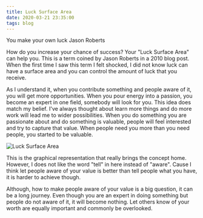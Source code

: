 ```yaml
---
title: Luck Surface Area
date: 2020-03-21 23:35:00
tags: blog
---
```


You make your own luck
Jason Roberts

How do you increase your chance of success? Your "Luck Surface Area" can help you. This is a term coined by Jason Roberts in a 2010 blog post. When the first time I saw this term I felt shocked, I did not know luck can have a surface area and you can control the amount of luck that you receive. 

As I understand it, when you contribute something and people aware of it, you will get more opportunities. When you pour energy into a passion, you become an expert in one field, somebody will look for you. This idea does match my belief. I've always thought about learn more things and do more work will lead me to wider possibilities. When you do something you are passionate about and do something is valuable, people will feel interested and try to capture that value. When people need you more than you need people, you started to be valuable. 

![Luck Surface Area](/images/luck-surface-area.png "Luck Surface Area")

This is the graphical representation that really brings the concept home. However, I does not like the word "tell" in here instead of "aware". Cause I think let people aware of your value is better than tell people what you have, it is harder to achieve though.

Although, how to make people aware of your value is a big question, it can be a long journey. Even though you are an expert in doing something but people do not aware of it, it will become nothing. Let others know of your worth are equally important and commonly be overlooked.